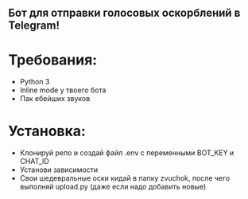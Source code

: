 ## Бот для отправки голосовых оскорблений в Telegram!

# Требования:
- Python 3
- Inline mode у твоего бота
- Пак ебейших звуков

# Установка:
- Клонируй репо и создай файл .env с переменными BOT_KEY и CHAT_ID
- Установи зависимости
- Свои шедевральные оски кидай в папку zvuchok, после чего выполняй upload.py (даже если надо добавить новые)
